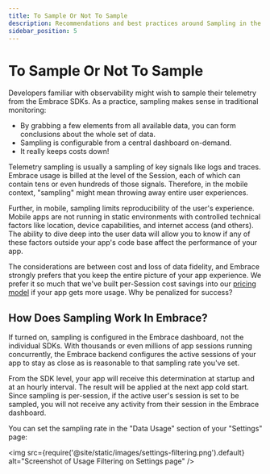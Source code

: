 ```yaml
---
title: To Sample Or Not To Sample
description: Recommendations and best practices around Sampling in the Embrace SDK
sidebar_position: 5
---
```


# To Sample Or Not To Sample

Developers familiar with observability might wish to sample their telemetry from the Embrace SDKs. As a practice, sampling makes sense in traditional monitoring:

* By grabbing a few elements from all available data, you can form conclusions about the whole set of data.
* Sampling is configurable from a central dashboard on-demand.
* It really keeps costs down!

Telemetry sampling is usually a sampling of key signals like logs and traces. Embrace usage is billed at the level of the Session, each of which can contain tens or even hundreds of those signals. Therefore, in the mobile context, "sampling" might mean throwing away entire user experiences.

Further, in mobile, sampling limits reproducibility of the user's experience. Mobile apps are not running in static environments with controlled technical factors like location, device capabilities, and internet access (and others). The ability to dive deep into the user data will allow you to know if any of these factors outside your app's code base affect the performance of your app.

The considerations are between cost and loss of data fidelity, and Embrace strongly prefers that you keep the entire picture of your app experience. We prefer it so much that we've built per-Session cost savings into our [pricing model](https://embrace.io/pricing/) if your app gets more usage. Why be penalized for success?

## How Does Sampling Work In Embrace?

If turned on, sampling is configured in the Embrace dashboard, not the individual SDKs. With thousands or even millions of app sessions running concurrently, the Embrace backend configures the active sessions of your app to stay as close as is reasonable to that sampling rate you've set.

From the SDK level, your app will receive this determination at startup and at an hourly interval. The result will be applied at the next app cold start. Since sampling is per-session, if the active user's session is set to be sampled, you will not receive any activity from their session in the Embrace dashboard.

You can set the sampling rate in the "Data Usage" section of your "Settings" page:

<img src={require('@site/static/images/settings-filtering.png').default} alt="Screenshot of Usage Filtering on Settings page" />
